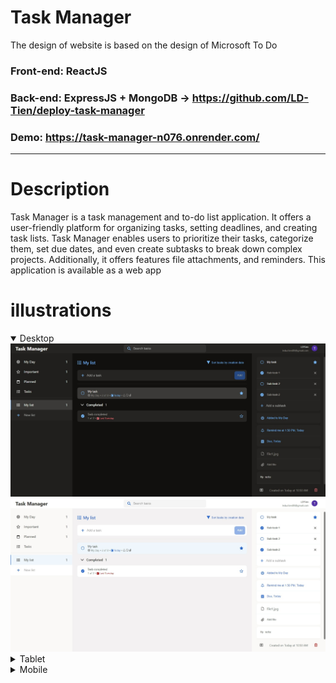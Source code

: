 # Task Manager
The design of website is based on the design of Microsoft To Do
### Front-end: ReactJS
### Back-end: ExpressJS + MongoDB -> https://github.com/LD-Tien/deploy-task-manager
### Demo: https://task-manager-n076.onrender.com/

---
# Description
Task Manager is a task management and to-do list application. It offers a user-friendly platform for organizing tasks, setting deadlines, and creating task lists. Task Manager enables users to prioritize their tasks, categorize them, set due dates, and even create subtasks to break down complex projects. Additionally, it offers features file attachments, and reminders. This application is available as a web app

# illustrations
<details open>
  <summary>Desktop</summary>
  <img src="/images/Dark-Home.jpeg" alt="Dark-Home"/>
  <img src="/images/Light-Home.jpeg" alt="Light-Home"/>
</details>

<details>
  <summary>Tablet</summary>
  <img src="/images/Dark-Home-Tablet.jpeg"/>
  <img src="/images/Dark-Home-Sidebar-Tablet.jpeg"/>
</details>

<details>
  <summary>Mobile</summary>
  <img src="/images/Dark-Home-Mobile.jpeg" align="left" width="30%"/> 
  <img src="/images/Dark-Home-Detail-Mobile.jpeg" align="left" width="30%"/> 
  <img src="/images/Dark-Home-Search-Mobile.jpeg" align="left" width="30%"/> 
</details>

